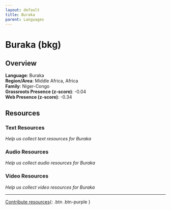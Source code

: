 ```yaml
---
layout: default
title: Buraka
parent: Languages
---
```


# Buraka (bkg)

## Overview

**Language**: Buraka  
**Region/Area**: Middle Africa, Africa  
**Family**: Niger-Congo  
**Grassroots Presence (z-score)**: -0.04  
**Web Presence (z-score)**: -0.34  

## Resources

### Text Resources
*Help us collect text resources for Buraka*

### Audio Resources
*Help us collect audio resources for Buraka*

### Video Resources
*Help us collect video resources for Buraka*

---

[Contribute resources](https://forms.office.com/e/1SfLJx3u1r){: .btn .btn-purple }
